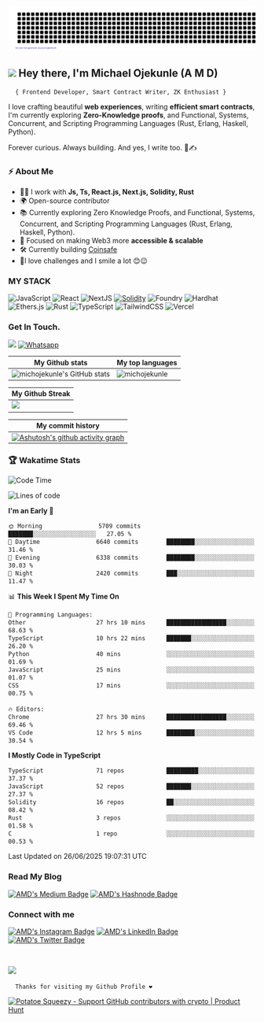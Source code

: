 <img src='/gitartwork.svg' alt='gitartwork'/>

## <img src="https://raw.githubusercontent.com/MartinHeinz/MartinHeinz/master/wave.gif" width="30px"> Hey there, I'm Michael Ojekunle (A M D)
      { Frontend Developer, Smart Contract Writer, ZK Enthusiast }      
I love crafting beautiful **web experiences**, writing **efficient smart contracts**, I'm currently exploring **Zero-Knowledge proofs**, and Functional, Systems, Concurrent, and Scripting Programming Languages (Rust, Erlang, Haskell, Python).  

Forever curious. Always building. And yes, I write too. 🚀✍️

<h3>⚡️ About Me</h3>

   - 👨‍💻 I work with <strong>Js, Ts, React.js, Next.js, Solidity, Rust</strong>
   - 🌍 Open-source contributor
   - 📚 Currently exploring Zero Knowledge Proofs, and Functional, Systems, Concurrent, and Scripting Programming Languages (Rust, Erlang, Haskell, Python).
   - 🎯 Focused on making Web3 more **accessible & scalable**
   - 🛠️ Currently building [Coinsafe](https://coinsafe.network)
   - 🎉I love challenges and I smile a lot 😊😉

<h3>MY STACK</h3>

![JavaScript](https://img.shields.io/badge/javascript-%23323330.svg?style=for-the-badge&logo=javascript&logoColor=%23F7DF1E)
![React](https://img.shields.io/badge/react-%2320232a.svg?style=for-the-badge&logo=react&logoColor=%2361DAFB) ![NextJS](https://img.shields.io/badge/Next-black?style=for-the-badge&logo=next.js&logoColor=white) [![Solidity](https://img.shields.io/badge/Solidity-363636?style=for-the-badge&logo=solidity&logoColor=fff)](#) ![Foundry](https://img.shields.io/badge/Foundry-20232A?style=for-the-badge&logo=foundry&logoColor=white) ![Hardhat](https://img.shields.io/badge/Hardhat-181717?style=for-the-badge&logo=hardhat&logoColor=white) ![Ethers.js](https://img.shields.io/badge/Ethers.js-%23323330.svg?style=for-the-badge&logo=ethers.js&logoColor=%23F7DF1E) ![Rust](https://img.shields.io/badge/Rust-%23000000.svg?style=for-the-badge&e&logo=rust&logoColor=white) ![TypeScript](https://img.shields.io/badge/typescript-%23007ACC.svg?style=for-the-badge&logo=typescript&logoColor=white)
![TailwindCSS](https://img.shields.io/badge/tailwindcss-%2338B2AC.svg?style=for-the-badge&logo=tailwind-css&logoColor=white) ![Vercel](https://img.shields.io/badge/vercel-%23000000.svg?style=for-the-badge&logo=vercel&logoColor=white)

### Get In Touch.  
<a href="mailto:michojekunle1@gmail.com"><img src="https://img.shields.io/badge/Gmail-D14836?style=for-the-badge&logo=gmail&logoColor=white"/></a>
<a href="https://wa.me/2349045156850?text=Hello%20I'm"><img src="https://img.shields.io/badge/WhatsApp-25D366?style=for-the-badge&logo=whatsapp&logoColor=white" alt="Whatsapp"/></a>

| My Github stats | My top languages |
|---|---|
| <img src="https://github-readme-stats.vercel.app/api?username=michojekunle&show_icons=true&hide=&count_private=true&title_color=f97316&text_color=14b8a6&icon_color=22c55e&bg_color=181824&hide_border=true&show_icons=true" alt="michojekunle's GitHub stats" /> | <img src="https://github-readme-stats.vercel.app/api/top-langs?username=michojekunle&title_color=f97316&text_color=14b8a6&icon_color=22c55e&bg_color=181824&hide_border=true&show_icons=true&locale=en&layout=compact" alt="michojekunle" /> | 

| My Github Streak |
|---|
|<a href="http://www.github.com/michojekunle"><img src="https://github-readme-streak-stats.herokuapp.com/?user=michojekunle&stroke=14b8a6&background=181824&ring=f97316&fire=f97316&currStreakNum=14b8a6&currStreakLabel=f97316&sideNums=14b8a6&sideLabels=14b8a6&dates=14b8a6&hide_border=true" /></a> |

| My commit history |
|---|
|[![Ashutosh's github activity graph](https://github-readme-activity-graph.vercel.app/graph?username=michojekunle&bg_color=181824&color=ffffff&line=14b8a6&point=ffffff&area=true&hide_border=true)](https://github.com/ashutosh00710/github-readme-activity-graph) |


### 🏆 Wakatime Stats
<!--START_SECTION:waka-->
![Code Time](http://img.shields.io/badge/Code%20Time-3%2C281%20hrs%201%20min-blue)

![Lines of code](https://img.shields.io/badge/From%20Hello%20World%20I%27ve%20Written-47.2%20million%20lines%20of%20code-blue)

**I'm an Early 🐤** 

```text
🌞 Morning                5709 commits        ███████░░░░░░░░░░░░░░░░░░   27.05 % 
🌆 Daytime                6640 commits        ████████░░░░░░░░░░░░░░░░░   31.46 % 
🌃 Evening                6338 commits        ████████░░░░░░░░░░░░░░░░░   30.03 % 
🌙 Night                  2420 commits        ███░░░░░░░░░░░░░░░░░░░░░░   11.47 % 
```


📊 **This Week I Spent My Time On** 

```text
💬 Programming Languages: 
Other                    27 hrs 10 mins      █████████████████░░░░░░░░   68.63 % 
TypeScript               10 hrs 22 mins      ███████░░░░░░░░░░░░░░░░░░   26.20 % 
Python                   40 mins             ░░░░░░░░░░░░░░░░░░░░░░░░░   01.69 % 
JavaScript               25 mins             ░░░░░░░░░░░░░░░░░░░░░░░░░   01.07 % 
CSS                      17 mins             ░░░░░░░░░░░░░░░░░░░░░░░░░   00.75 % 

🔥 Editors: 
Chrome                   27 hrs 30 mins      █████████████████░░░░░░░░   69.46 % 
VS Code                  12 hrs 5 mins       ████████░░░░░░░░░░░░░░░░░   30.54 % 
```

**I Mostly Code in TypeScript** 

```text
TypeScript               71 repos            █████████░░░░░░░░░░░░░░░░   37.37 % 
JavaScript               52 repos            ███████░░░░░░░░░░░░░░░░░░   27.37 % 
Solidity                 16 repos            ██░░░░░░░░░░░░░░░░░░░░░░░   08.42 % 
Rust                     3 repos             ░░░░░░░░░░░░░░░░░░░░░░░░░   01.58 % 
C                        1 repo              ░░░░░░░░░░░░░░░░░░░░░░░░░   00.53 % 
```




 Last Updated on 26/06/2025 19:07:31 UTC
<!--END_SECTION:waka--> 


### Read My Blog
<a href="https://devvmichael.medium.com/" target="_blank"><img src="https://img.shields.io/badge/Medium-black?style=for-the-badge&logo=medium&logoColor=white" alt="AMD's Medium Badge"></a>
<a href="https://hashnode.com/@midev" target="_blank"><img src="https://img.shields.io/badge/Hashnode-2962FF?style=for-the-badge&logo=hashnode&logoColor=white" alt="AMD's Hashnode Badge"></a>

### Connect with me
<p>
<a href="https://instagram.com/amdevvvvv" target="_blank"><img src="https://img.shields.io/badge/Instagram-E4405F?style=for-the-badge&logo=instagram&logoColor=white" alt="AMD's Instagram Badge"></a>
<a href="https://www.linkedin.com/in/michael-ojekunle" target="_blank"><img src="https://img.shields.io/badge/-Michael%20Ojekunle%20-blue?style=for-the-badge&amp;labelColor=blue&amp;logo=LinkedIn&amp;link=www.linkedin.com/in/adeoluwa-agbakosi-687023219" alt="AMD's LinkedIn Badge"></a>
<a href="https://twitter.com/devvmichael" target="_blank"><img src="https://img.shields.io/badge/-AMD%20-blue?style=for-the-badge&amp;labelColor=white&amp;logo=Twitter&amp;link=www.linkedin.com/in/adeoluwa-agbakosi-687023219" alt="AMD's Twitter Badge"></a>
</p>
<br/>

[![](https://komarev.com/ghpvc/?username=michojekunle&color=14b8a6&label=Profile%20Views)](https://github.com/michojekunle/michojekunle)<br/>
     
     
      Thanks for visiting my Github Profile ❤️

<a href="https://www.potatoesqueezy.xyz/app/profile?user=michojekunle" target="_blank" rel="noopener noreferrer">
      <img 
          src="https://coffee-major-wallaby-86.mypinata.cloud/ipfs/bafkreiaskbvndui55ycmqdu6ui6arfkhxmqgjvjcaw26myp4y76mmqtbyi" 
          width="350" 
          height="54" 
          style="width: 250px; height: 54px;" 
          alt="Potatoe Squeezy - Support GitHub contributors with crypto | Product Hunt" 
      />
</a>
